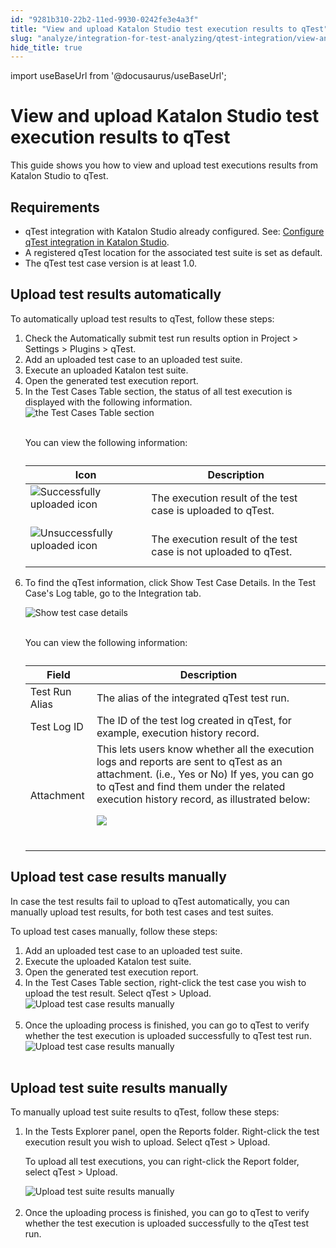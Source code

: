 ```yaml
---
id: "9281b310-22b2-11ed-9930-0242fe3e4a3f"
title: "View and upload Katalon Studio test execution results to qTest"
slug: "analyze/integration-for-test-analyzing/qtest-integration/view-and-upload-katalon-studio-test-execution-results-to-qtest"
hide_title: true
---
```

import useBaseUrl from '@docusaurus/useBaseUrl';


# <a id="id_19" class="anchor_top_offset"/><a id="ariaid-title1" class="anchor_top_offset"/>View and upload <span xmlns="http://www.w3.org/1999/xhtml" className="ph">Katalon Studio</span>  test execution results to qTest

<p xmlns="http://www.w3.org/1999/xhtml" className="p">This guide shows you how to view and upload test executions results from <span className="ph">Katalon Studio</span> to qTest.</p> 

## Requirements

<div xmlns="http://www.w3.org/1999/xhtml" className="p"><ul className="ul"><li className="li">qTest integration with <span className="ph">Katalon Studio</span> already configured. See: <a className="xref" href="/docs/organize/integration-for-organizing-tests/configure-qtest-integration-in-katalon-studio">Configure qTest integration in <span className="ph">Katalon Studio</span></a>.</li><li className="li">A registered qTest location for the associated test suite is set as default.</li><li className="li">The qTest test case version is at least 1.0.</li></ul></div>

## <a id="task-7773" class="anchor_top_offset"/>Upload test results automatically

<section xmlns="http://www.w3.org/1999/xhtml" className="section context">To automatically upload test results to qTest, follow these steps:</section> 
<ol xmlns="http://www.w3.org/1999/xhtml" className="ol steps"><li className="li step stepexpand"><span className="ph cmd">Check the <span className="ph uicontrol">Automatically submit test run results</span> option in <span className="ph uicontrol">Project</span> &gt; <span className="ph uicontrol">Settings</span> &gt; <span className="ph uicontrol">Plugins</span> &gt; <span className="ph uicontrol">qTest</span>.</span></li><li className="li step stepexpand"><span className="ph cmd">Add an uploaded test case to an uploaded test suite.</span></li><li className="li step stepexpand"><span className="ph cmd">Execute an uploaded Katalon test suite.</span></li><li className="li step stepexpand"><span className="ph cmd">Open the generated test execution report.</span></li><li className="li step stepexpand"><span className="ph cmd">In the <span className="ph uicontrol">Test Cases Table</span> section, the status of all test execution is displayed with the following information.</span><div className="itemgroup stepxmp"><img className="image" src={useBaseUrl("https://github.com/katalon-studio/docs-images/raw/master/katalon-studio/docs/upload-test-execution/image2017-8-7-153A423A26.png")} width={600} alt="the Test Cases Table section" /><br /><br />       <p className="p">You can view the following information:</p>       <table className="table"><caption /><thead className="thead"><tr className><th className="entry anchor_top_offset" id="task-7773__entry__1">Icon</th><th className="entry anchor_top_offset" id="task-7773__entry__2">Description</th></tr></thead><tbody className="tbody"><tr className><td className="entry" headers="task-7773__entry__1 task-7773__entry__2 "><img className="image" src={useBaseUrl("https://github.com/katalon-studio/docs-images/raw/master/katalon-studio/docs/upload-test-execution/image2017-2-28-163A323A19.png")} alt="Successfully uploaded icon" /><br /><br /></td><td className="entry" headers="task-7773__entry__1 task-7773__entry__2 ">The execution result of the test case is uploaded to qTest.</td></tr><tr className><td className="entry" headers="task-7773__entry__1 task-7773__entry__2 "><img className="image" src={useBaseUrl("https://github.com/katalon-studio/docs-images/raw/master/katalon-studio/docs/upload-test-execution/image2017-2-28-163A293A39.png")} alt="Unsuccessfully uploaded icon" /><br /><br /></td><td className="entry" headers="task-7773__entry__1 task-7773__entry__2 ">The execution result of the test case is not uploaded to qTest.</td></tr></tbody></table>     </div></li><li className="li step stepexpand"><span className="ph cmd">To find the qTest information, click <span className="ph uicontrol">Show Test Case Details</span>. In the <span className="ph uicontrol">Test Case's Log</span> table, go to the <span className="ph uicontrol">Integration</span> tab.</span><div className="itemgroup stepxmp"><p className="p"><img className="image" src={useBaseUrl("https://github.com/katalon-studio/docs-images/raw/master/katalon-studio/docs/upload-test-execution/image2017-8-7-153A453A53.png")} width={600} alt="Show test case details" /><br /><br /></p>       <p className="p">You can view the following information:</p>       <table className="table"><caption /><thead className="thead"><tr className><th className="entry anchor_top_offset" id="task-7773__entry__7">Field</th><th className="entry anchor_top_offset" id="task-7773__entry__8">Description</th></tr></thead><tbody className="tbody"><tr className><td className="entry" headers="task-7773__entry__7 task-7773__entry__8 ">Test Run Alias</td><td className="entry" headers="task-7773__entry__7 task-7773__entry__8 ">The alias of the integrated qTest test run.</td></tr><tr className><td className="entry" headers="task-7773__entry__7 task-7773__entry__8 ">Test Log ID</td><td className="entry" headers="task-7773__entry__7 task-7773__entry__8 ">The ID of the test log created in qTest, for example, execution history record.</td></tr><tr className><td className="entry" headers="task-7773__entry__7 task-7773__entry__8 ">Attachment</td><td className="entry" headers="task-7773__entry__7 task-7773__entry__8 ">This lets users know whether all the execution logs and reports are sent to qTest as an attachment. (i.e., Yes or No) If yes, you can go to qTest and find them under the related execution history record, as illustrated below:<p className="p"><img className="image" src={useBaseUrl("https://github.com/katalon-studio/docs-images/raw/master/katalon-studio/docs/upload-test-execution/image2017-8-7-153A503A43.png")} width={500} /><br /><br />               </p></td></tr></tbody></table></div></li></ol> 

## <a id="task-1607" class="anchor_top_offset"/>Upload test case results manually

<section xmlns="http://www.w3.org/1999/xhtml" className="section context"><p className="p">In case the test results fail to upload to qTest automatically, you can manually upload test results, for both test cases and test suites.</p><p className="p">To upload test cases manually, follow these steps:</p></section> 
<ol xmlns="http://www.w3.org/1999/xhtml" className="ol steps"><li className="li step stepexpand"><span className="ph cmd">Add an uploaded test case to an uploaded test suite.</span></li><li className="li step stepexpand"><span className="ph cmd">Execute the uploaded Katalon test suite.</span></li><li className="li step stepexpand"><span className="ph cmd">Open the generated test execution report.</span></li><li className="li step stepexpand"><span className="ph cmd">In the <span className="ph uicontrol">Test Cases Table</span> section,       right-click the test case you wish to upload the test       result. Select <span className="ph uicontrol">qTest</span> &gt; <span className="ph uicontrol">Upload</span>.</span><div className="itemgroup stepxmp"><img className="image" src={useBaseUrl("https://github.com/katalon-studio/docs-images/raw/master/katalon-studio/docs/upload-test-execution/image2017-8-7-163A33A27.png")} width={600} alt="Upload test case results manually" /><br /><br /></div></li><li className="li step stepexpand"><span className="ph cmd">Once the uploading process is finished, you can go to qTest to       verify whether the test execution is uploaded successfully to qTest       test run.</span><div className="itemgroup stepxmp"><img className="image" src={useBaseUrl("https://github.com/katalon-studio/docs-images/raw/master/katalon-studio/docs/upload-test-execution/image2017-8-7-163A103A23.png")} width={600} alt="Upload test case results manually" /><br /><br /></div></li></ol> 

## <a id="task-3059" class="anchor_top_offset"/>Upload test suite results manually

<section xmlns="http://www.w3.org/1999/xhtml" className="section context">To manually upload test suite results to qTest, follow these steps:</section> 
<ol xmlns="http://www.w3.org/1999/xhtml" className="ol steps"><li className="li step stepexpand"><span className="ph cmd">In the <span className="ph uicontrol">Tests Explorer</span> panel, open the <span className="ph uicontrol">Reports</span> folder. Right-click the test execution result you wish to upload. Select <span className="ph uicontrol">qTest</span> &gt; <span className="ph uicontrol">Upload</span>.</span><div className="itemgroup info"><p className="p">To upload all test executions, you can right-click the <span className="ph uicontrol">Report</span> folder, select <span className="ph uicontrol">qTest</span> &gt; <span className="ph uicontrol">Upload</span>.</p></div><div className="itemgroup stepxmp"><img className="image" src={useBaseUrl("https://github.com/katalon-studio/docs-images/raw/master/katalon-studio/docs/upload-test-execution/image2017-8-7-163A113A37.png")} width={500} alt="Upload test suite results manually" /><br /><br /></div></li><li className="li step stepexpand"><span className="ph cmd">Once the uploading process is finished, you can go to qTest to verify whether the test execution is uploaded successfully to the qTest test run.</span></li></ol> 
